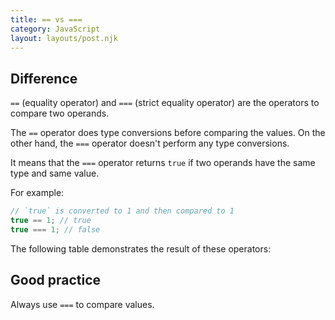 ```yaml
---
title: == vs ===
category: JavaScript
layout: layouts/post.njk
---
```


## Difference

`==` (equality operator) and `===` (strict equality operator) are the operators to compare two operands.

The `==` operator does type conversions before comparing the values. On the other hand, the `===` operator doesn't perform any type conversions.

It means that the `===` operator returns `true` if two operands have the same type and same value.

For example:

```js
// `true` is converted to 1 and then compared to 1
true == 1; // true
true === 1; // false
```

The following table demonstrates the result of these operators:

## Good practice

Always use `===` to compare values.
